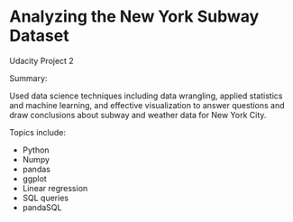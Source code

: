 # Analyzing the New York Subway Dataset
Udacity Project 2

Summary:

Used data science techniques including data wrangling, applied statistics and machine learning, and effective visualization to answer questions and draw conclusions about subway and weather data for New York City.

Topics include:

- Python
- Numpy
- pandas
- ggplot
- Linear regression
- SQL queries
- pandaSQL
